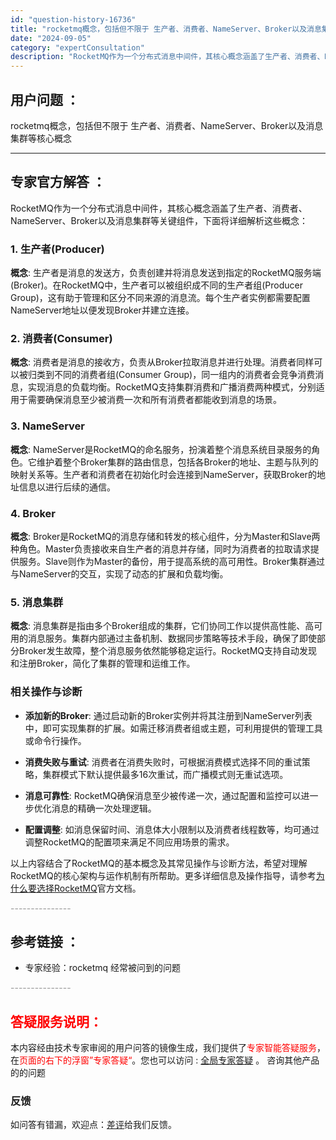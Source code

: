```yaml
---
id: "question-history-16736"
title: "rocketmq概念，包括但不限于 生产者、消费者、NameServer、Broker以及消息集群等核心概念"
date: "2024-09-05"
category: "expertConsultation"
description: "RocketMQ作为一个分布式消息中间件，其核心概念涵盖了生产者、消费者、NameServer、Broker以及消息集群等关键组件，下面将详细解析这些概念：### 1. 生产者(Producer)**概念**: 生产者是消息的发送方，负责创建并将消息发送到指定的RocketMQ服务端(Broker)"
---
```


## 用户问题 ： 
 rocketmq概念，包括但不限于 生产者、消费者、NameServer、Broker以及消息集群等核心概念  

---------------
## 专家官方解答 ：

RocketMQ作为一个分布式消息中间件，其核心概念涵盖了生产者、消费者、NameServer、Broker以及消息集群等关键组件，下面将详细解析这些概念：

### 1. 生产者(Producer)

**概念**: 生产者是消息的发送方，负责创建并将消息发送到指定的RocketMQ服务端(Broker)。在RocketMQ中，生产者可以被组织成不同的生产者组(Producer Group)，这有助于管理和区分不同来源的消息流。每个生产者实例都需要配置NameServer地址以便发现Broker并建立连接。

### 2. 消费者(Consumer)

**概念**: 消费者是消息的接收方，负责从Broker拉取消息并进行处理。消费者同样可以被归类到不同的消费者组(Consumer Group)，同一组内的消费者会竞争消费消息，实现消息的负载均衡。RocketMQ支持集群消费和广播消费两种模式，分别适用于需要确保消息至少被消费一次和所有消费者都能收到消息的场景。

### 3. NameServer

**概念**: NameServer是RocketMQ的命名服务，扮演着整个消息系统目录服务的角色。它维护着整个Broker集群的路由信息，包括各Broker的地址、主题与队列的映射关系等。生产者和消费者在初始化时会连接到NameServer，获取Broker的地址信息以进行后续的通信。

### 4. Broker

**概念**: Broker是RocketMQ的消息存储和转发的核心组件，分为Master和Slave两种角色。Master负责接收来自生产者的消息并存储，同时为消费者的拉取请求提供服务。Slave则作为Master的备份，用于提高系统的高可用性。Broker集群通过与NameServer的交互，实现了动态的扩展和负载均衡。

### 5. 消息集群

**概念**: 消息集群是指由多个Broker组成的集群，它们协同工作以提供高性能、高可用的消息服务。集群内部通过主备机制、数据同步策略等技术手段，确保了即使部分Broker发生故障，整个消息服务依然能够稳定运行。RocketMQ支持自动发现和注册Broker，简化了集群的管理和运维工作。

### 相关操作与诊断

- **添加新的Broker**: 通过启动新的Broker实例并将其注册到NameServer列表中，即可实现集群的扩展。如需迁移消费者组或主题，可利用提供的管理工具或命令行操作。

- **消费失败与重试**: 消费者在消费失败时，可根据消费模式选择不同的重试策略，集群模式下默认提供最多16次重试，而广播模式则无重试选项。

- **消息可靠性**: RocketMQ确保消息至少被传递一次，通过配置和监控可以进一步优化消息的精确一次处理逻辑。

- **配置调整**: 如消息保留时间、消息体大小限制以及消费者线程数等，均可通过调整RocketMQ的配置项来满足不同应用场景的需求。

以上内容结合了RocketMQ的基本概念及其常见操作与诊断方法，希望对理解RocketMQ的核心架构与运作机制有所帮助。更多详细信息及操作指导，请参考[为什么要选择RocketMQ](http://rocketmq.apache.org/docs/motivation/)官方文档。


<font color="#949494">---------------</font> 


## 参考链接 ：

* 专家经验：rocketmq  经常被问到的问题 


 <font color="#949494">---------------</font> 
 


## <font color="#FF0000">答疑服务说明：</font> 

本内容经由技术专家审阅的用户问答的镜像生成，我们提供了<font color="#FF0000">专家智能答疑服务</font>，在<font color="#FF0000">页面的右下的浮窗”专家答疑“</font>。您也可以访问 : [全局专家答疑](https://answer.opensource.alibaba.com/docs/intro) 。 咨询其他产品的的问题

### 反馈
如问答有错漏，欢迎点：[差评](https://ai.nacos.io/user/feedbackByEnhancerGradePOJOID?enhancerGradePOJOId=16738)给我们反馈。
